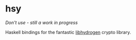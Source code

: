 # hsy

*Don't use - still a work in progress*

Haskell bindings for the fantastic [libhydrogen](https://github.com/jedisct1/libhydrogen) crypto library.
